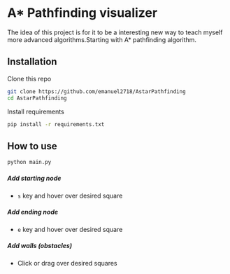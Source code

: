 # A* Pathfinding visualizer
The idea of this project is for it to be a interesting new way to teach myself more advanced algorithms.Starting with A* pathfinding algorithm.


## Installation

Clone this repo

```bash
git clone https://github.com/emanuel2718/AstarPathfinding
cd AstarPathfinding
```

Install requirements

```bash
pip install -r requirements.txt
```


## How to use
```bash
python main.py
```

##### Add starting node
- `s`  key and hover over desired square

##### Add ending node
- `e`  key and hover over desired square

##### Add walls (obstacles)
- Click or drag over desired squares
